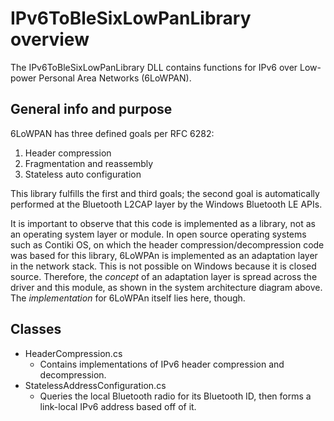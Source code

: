 # IPv6ToBleSixLowPanLibrary overview

The IPv6ToBleSixLowPanLibrary DLL contains functions for IPv6 over Low-power Personal Area Networks (6LoWPAN).

## General info and purpose

6LoWPAN has three defined goals per RFC 6282:

1. Header compression
2. Fragmentation and reassembly
3. Stateless auto configuration

This library fulfills the first and third goals; the second goal is automatically performed at the Bluetooth L2CAP layer by the Windows Bluetooth LE APIs.

It is important to observe that this code is implemented as a library, not as an operating system layer or module. In open source operating systems such as Contiki OS, on which the header compression/decompression code was based for this library, 6LoWPAn is implemented as an adaptation layer in the network stack. This is not possible on Windows because it is closed source. Therefore, the *concept* of an adaptation layer is spread across the driver and this module, as shown in the system architecture diagram above. The *implementation* for 6LoWPAn itself lies here, though.

## Classes

- HeaderCompression.cs
    - Contains implementations of IPv6 header compression and decompression.
- StatelessAddressConfiguration.cs
    - Queries the local Bluetooth radio for its Bluetooth ID, then forms a link-local IPv6 address based off of it.